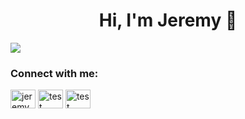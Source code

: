 <h1 align="center">Hi, I'm Jeremy 👋</h1>
<img src="https://cdn.discordapp.com/attachments/399320710679625747/780776456321761301/JF-admin.png" style="max-width:100%;"><br>

<h3 align="left">Connect with me:</h3>
<p align="left">
<a href="https://linkedin.com/in/jeremy-franzke-200b951bb/" target="blank"><img align="center" src="https://cdn.jsdelivr.net/npm/simple-icons@3.0.1/icons/linkedin.svg" alt="jeremy franzke" height="30" width="40" /></a>
<a href="mailto:jfranzke@bbw-fi.de" target="blank"><img align="center" src="https://cdn.jsdelivr.net/npm/simple-icons@3.0.1/icons/microsoftoutlook.svg" alt="test" height="30" width="40" /></a>
<a href="https://discord.gg/JgbAXvS" target="blank"><img align="center" src="https://cdn.jsdelivr.net/npm/simple-icons@3.12.4/icons/discord.svg" alt="test" height="30" width="40" /></a>


<a></a>
